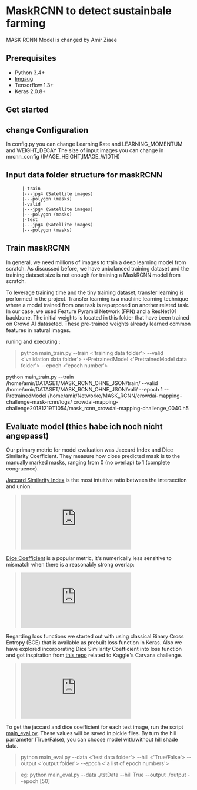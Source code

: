 # MaskRCNN to detect sustainbale farming
MASK RCNN Model is changed by Amir Ziaee

## Prerequisites
- Python 3.4+
- [Imgaug](https://github.com/aleju/imgaug)
- Tensorflow 1.3+
- Keras 2.0.8+

## Get started


## change Configuration

In config.py you can change Learning Rate and LEARNING_MOMENTUM and WEIGHT_DECAY
The size of input images you can change in mrcnn_config (IMAGE_HEIGHT,IMAGE_WIDTH)


## Input data folder structure for maskRCNN
          
          |-train
          |---jpg4 (Satellite images)
          |---polygon (masks)
          |-valid
          |---jpg4 (Satellite images)
          |---polygon (masks)
          |-test
          |---jpg4 (Satellite images)
          |---polygon (masks)


## Train maskRCNN
In general, we need millions of images to train a deep learning model from scratch. As discussed before, we have unbalanced training dataset and the training dataset size is not enough for training a MaskRCNN model from scratch.

To leverage training time and the tiny training dataset, transfer learning is performed in the project. Transfer learning is a machine learning technique where a model trained from one task is repurposed on another related task. In our case, we used Feature Pyramid Network (FPN) and a ResNet101 backbone. The initial weights is located in this folder  that have been trained on  Crowd AI dataseted. These pre-trained weights already learned common features in natural images.

runing and executing :

> python main_train.py --train <'training data folder'> --valid <'validation data folder'> --PretrainedModel <'PretrainedModel data folder'> --epoch <'epoch number'>

   python main_train.py 
   --train /home/amir/DATASET/MASK_RCNN_OHNE_JSON/train/
   --valid /home/amir/DATASET/MASK_RCNN_OHNE_JSON/vali/ 
   --epoch 1 
   --PretrainedModel /home/amir/Networke/MASK_RCNN/crowdai-mapping-challenge-mask-rcnn/logs/    crowdai-mapping-challenge20181219T1054/mask_rcnn_crowdai-mapping-challenge_0040.h5



## Evaluate model (thies habe ich noch nicht angepasst)

Our primary metric for model evaluation was Jaccard Index and Dice Similarity Coefficient. They measure how close predicted mask is to the manually marked masks, ranging from 0 (no overlap) to 1 (complete congruence).

[Jaccard Similarity Index](https://en.wikipedia.org/wiki/Jaccard_index) is the most intuitive ratio between the intersection and union:

> ![](https://latex.codecogs.com/svg.latex?J%28A%2CB%29%20%3D%20%5Cfrac%7B%7CA%5Ccap%20B%7C%7D%7B%7CA%7C&plus;%7CB%7C-%7CA%5Ccap%20B%7C%7D)

[Dice Coefficient](https://en.wikipedia.org/wiki/S%C3%B8rensen%E2%80%93Dice_coefficient) is a popular metric, it's numerically less sensitive to mismatch when there is a reasonably strong overlap:

> ![](https://latex.codecogs.com/svg.latex?DSC%28A%2CB%29%20%3D%20%5Cfrac%7B2%7CA%5Ccap%20B%7C%7D%7B%7CA%7C&plus;%7CB%7C%7D)

Regarding loss functions we started out with using classical Binary Cross Entropy (BCE) that is available as prebuilt loss function in Keras.
Also we have explored incorporating Dice Similarity Coefficient  into loss function and got inspiration from [this repo](https://github.com/killthekitten/kaggle-carvana-2017) related to Kaggle's Carvana challenge. 

> ![](https://latex.codecogs.com/svg.latex?BCE_%7BDSC%7D%20%3D%20%5Cfrac%7B1%7D%7B2%7DBCE&plus;%5Cfrac%7B1%7D%7B2%7D%7B%281-DSC%29%7D)

To get the jaccard and dice coefficient for each test image, run the script [main_eval.py](https://github.com/olgaliak/segmentation-unet-maskrcnn/blob/master/maskRCNN/main_eval.py). These values will be saved in pickle files. By turn the hill parrameter (True/False), you can choose model with/without hill shade data.

> python main_eval.py --data <'test data folder'> --hill <'True/False'> --output <'output folder'> --epoch <'a list of epoch numbers'>

> eg: python main_eval.py --data ./tstData --hill True --output ./output --epoch [50]


